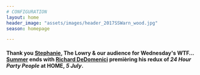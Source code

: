 ```yaml
---
# CONFIGURATION
layout: home
header_image: "assets/images/header_2017SSWarn_wood.jpg"
season: homepage

---
```

#### Thank you [Stephanie](/current/2017-springsummer/ridings), The Lowry & our audience for Wednesday's WTF… [Summer](/current/2017-springsummer) ends with [Richard DeDomenici](/current/2017-springsummer/redux) premièring his redux of *24 Hour Party People* at HOME, *5 July*.
